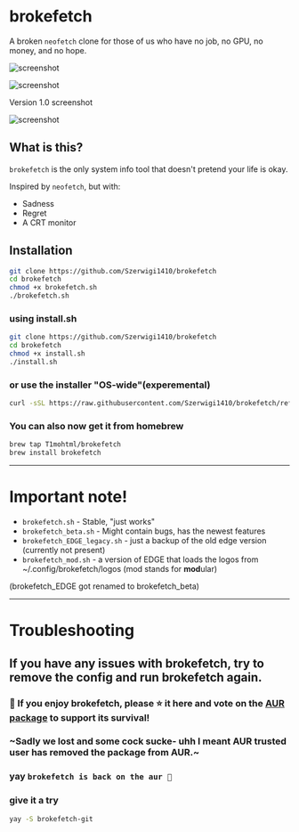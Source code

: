 # brokefetch

A broken `neofetch` clone for those of us who have no job, no GPU, no money, and no hope.

![screenshot](screenshots/brokefetch-logo_att4.png)

![screenshot](screenshots/v1.7resomothing.png)

Version 1.0 screenshot

![screenshot](screenshots/screenshot.png)

## What is this?

`brokefetch` is the only system info tool that doesn't pretend your life is okay.

Inspired by `neofetch`, but with:
- Sadness
- Regret
- A CRT monitor

## Installation

```bash
git clone https://github.com/Szerwigi1410/brokefetch
cd brokefetch
chmod +x brokefetch.sh
./brokefetch.sh
```
### using install.sh
```bash
git clone https://github.com/Szerwigi1410/brokefetch
cd brokefetch
chmod +x install.sh
./install.sh
```
### or use the installer "OS-wide"(experemental)

```bash
curl -sSL https://raw.githubusercontent.com/Szerwigi1410/brokefetch/refs/heads/main/install.sh > install.sh ; chmod +x install.sh ; bash -c "./install.sh" ; rm -f install.sh
```

### You can also now get it from homebrew
```bash
brew tap T1mohtml/brokefetch
brew install brokefetch
```
---
# Important note!

- `brokefetch.sh` - Stable, "just works"
- `brokefetch_beta.sh` - Might contain bugs, has the newest features
- `brokefetch_EDGE_legacy.sh` - just a backup of the old edge version (currently not present)
- `brokefetch_mod.sh` - a version of EDGE that loads the logos from ~/.config/brokefetch/logos (mod stands for **mod**ular)

(brokefetch_EDGE got renamed to brokefetch_beta)

---
# Troubleshooting
If you have any issues with brokefetch, try to remove the config and run brokefetch again.
---

### 💖 If you enjoy brokefetch, please ⭐ it here and vote on the [AUR package](https://aur.archlinux.org/packages/brokefetch-git) to support its survival!

### ~Sadly we lost and some cock sucke- uhh I meant AUR trusted user has removed the package from AUR.~

### yay `brokefetch is back on the aur 🥳` ###

### give it a try

```bash
yay -S brokefetch-git
```
